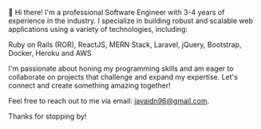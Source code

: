 👋 Hi there! I'm a professional Software Engineer with 3-4 years of experience in the industry. I specialize in building robust and scalable web applications using a variety of technologies, including:

Ruby on Rails (ROR),
ReactJS,
MERN Stack,
Laravel,
jQuery,
Bootstrap,
Docker,
Heroku and AWS

I'm passionate about honing my programming skills and am eager to collaborate on projects that challenge and expand my expertise. Let's connect and create something amazing together!

Feel free to reach out to me via email: javaidn96@gmail.com.

Thanks for stopping by!

